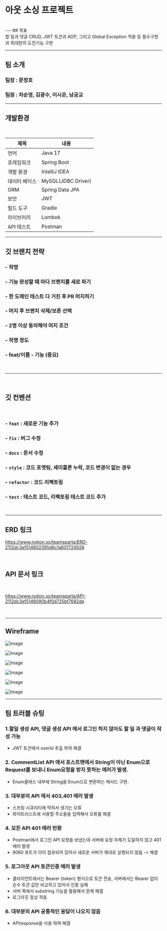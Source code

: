 # 아웃 소싱 프로젝트
<br/>
---
## 목표
<br/>
할 일과 댓글 CRUD, JWT 토큰과 AOP, 그리고  Global Exception 적용 등 필수구현과 최대한의 도전기능 구현

---
## 팀 소개

### 팀장 :  문정호
### 팀원 : 차순영, 김광수, 이시온, 남궁교 

---
## 개발환경
<br/>

| 제목      | 내용                 |
|---------|--------------------|
| 언어      | Java 17            |
| 프레임워크   | Spring Boot        |
| 개발 환경   | IntelliJ IDEA      |
| 데이터 베이스 | MySQL(JDBC Driver) |
| ORM     | Spring Data JPA    |
| 보안      | JWT                |
| 빌드 도구   | Gradle             |
| 라이브러리   | Lombok             |
| API 테스트 | Postman            |

---

## 깃 브랜치 전략
### - 작명
### - 기능 완성할 때 마다 브랜치를 새로 파기
### - 한 도메인 테스트 다 거친 후 PR 머지하기
### - 머지 후 브랜치 삭제/보존 선택
### - 2명 이상  동의해야 머지 조건
### - **작명 정도**
###     - **feat/이름 - 기능 (중요)**

<br/>

---

<br/>

##  깃 컨벤션
<br/>

### - `feat` : 새로운 기능 추가

### - `fix` : 버그 수정

### - `docs` : 문서 수정

### - `style` : 코드 포맷팅, 세미콜론 누락, 코드 변경이 없는 경우

### - `refactor` : 코드 리펙토링

### - `test` : 테스트 코드, 리펙토링 테스트 코드 추가

<br/>

---

## ERD 링크
https://www.notion.so/teamsparta/ERD-2112dc3ef514802395d6c1a601724928

<br/>

## API 문서 링크
<br/>

https://www.notion.so/teamsparta/API-2112dc3ef5148090b4f0d725bf7682de

<br/>

---

## Wireframe

![Image](https://github.com/user-attachments/assets/35fd6105-401d-4400-8ec7-cad298f11f0f.png)

![Image](https://github.com/user-attachments/assets/b1cd3d1d-85e7-4691-8cb7-bf5347dbc0ec)

![Image](https://github.com/user-attachments/assets/0fdc68bf-b4c0-40cc-9821-abe713942e70)

![Image](https://github.com/user-attachments/assets/501580ba-064d-4804-bb38-829957cb37a1)

![Image](https://github.com/user-attachments/assets/e309940c-9b24-434c-aacc-f7eca6fa9505)

![Image](https://github.com/user-attachments/assets/d5541f41-57fb-490d-8f7b-d2cb6ba2e3e0)


---

## 팀 트러블 슈팅

### 1.할일 생성 API, 댓글 생성 API 에서 로그인 하지 않아도 할 일 과 댓글이 작성 가능

- JWT 토큰에서  userId 추출 하여 해결


### 2. CommentList API 에서 포스트맨에서 String이 아닌 Enum으로 Request를 보내니 Enum요청을 받지 못하는 에러가 발생.

- Enum클래스 내부에 String을 Enum으로 변환하는 메서드 구현. 

### 3. 대부분의 API 에서 403,401 에러 발생
 
- 스프링 시큐리티에 막혀서 생기는 오류
- 화이트리스트에 사용할 주소들을 입력해서 오류를 해결

### 4. 모든 API 401 에러 반환

- Postman에서 로그인 API 요청을 보냈는데 서버에 요청 자체가 도달하지 않고 401 에러 발생
- 8080 포트가 이미 점유되어 있어서 새로운 서버가 제대로 실행되지 않음 -> 해결

### 5. 로그아웃 API 토큰인증 에러 발생 
- 클라이언트에서는 Bearer {token} 형식으로 토큰 전송,
  서버에서는 Bearer 없이 순수 토큰 값만 비교하고 있어서 인증 실패  
- 서버 쪽에서 substring 기능을 활용해서 문제 해결
- 로그아웃 정상 작동

### 6. 대부분의 API 공통적인 응답이 나오지 않음

- APIresponse을 사용 하여 해결
